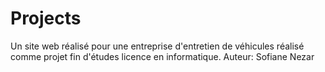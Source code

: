 # Projects
Un site web réalisé pour une entreprise d'entretien de véhicules réalisé comme projet fin d'études licence en informatique.
Auteur: Sofiane Nezar
